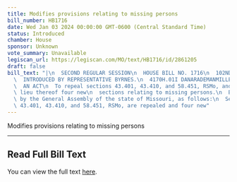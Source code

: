 ```yaml
---
title: Modifies provisions relating to missing persons
bill_number: HB1716
date: Wed Jan 03 2024 00:00:00 GMT-0600 (Central Standard Time)
status: Introduced
chamber: House
sponsor: Unknown
vote_summary: Unavailable
legiscan_url: https://legiscan.com/MO/text/HB1716/id/2861205
draft: false
bill_text: "|\n  SECOND REGULAR SESSION\n  HOUSE BILL NO. 1716\n  102ND GENERAL ASSEMBLY\n\
  \  INTRODUCED BY REPRESENTATIVE BYRNES.\n  4170H.01I DANARADEMANMILLER,ChiefClerk\n\
  \  AN ACT\n  To repeal sections 43.401, 43.410, and 58.451, RSMo, and to enact in\
  \ lieu thereof four new\n  sections relating to missing persons.\n  Be it enacted\
  \ by the General Assembly of the state of Missouri, as follows:\n  Section A. Sections\
  \ 43.401, 43.410, and 58.451, RSMo, are repealed and four new"
---
```

Modifies provisions relating to missing persons

---

## Read Full Bill Text

You can view the full text [here](https://legiscan.com/MO/text/HB1716/id/2861205).
